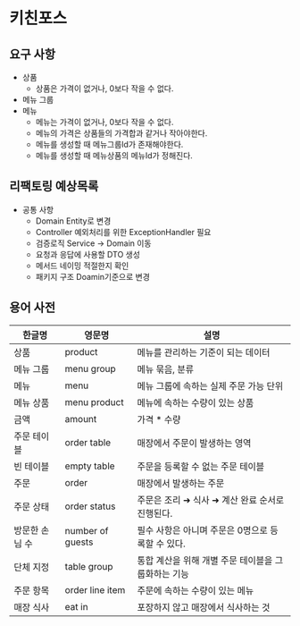 # 키친포스

## 요구 사항
* 상품 
  * 상품은 가격이 없거나, 0보다 작을 수 없다.
* 메뉴 그룹
* 메뉴 
  * 메뉴는 가격이 없거나, 0보다 작을 수 없다.
  * 메뉴의 가격은 상품들의 가격합과 같거나 작아야한다.
  * 메뉴를 생성할 때 메뉴그룹Id가 존재해야한다.
  * 메뉴를 생성할 때 메뉴상품의 메뉴Id가 정해진다.


## 리팩토링 예상목록
* 공통 사항
  * Domain Entity로 변경
  * Controller 예외처리를 위한 ExceptionHandler 필요
  * 검증로직 Service -> Domain 이동
  * 요청과 응답에 사용할 DTO 생성
  * 메서드 네이밍 적절한지 확인
  * 패키지 구조 Doamin기준으로 변경

## 용어 사전

| 한글명 | 영문명 | 설명 |
| --- | --- | --- |
| 상품 | product | 메뉴를 관리하는 기준이 되는 데이터 |
| 메뉴 그룹 | menu group | 메뉴 묶음, 분류 |
| 메뉴 | menu | 메뉴 그룹에 속하는 실제 주문 가능 단위 |
| 메뉴 상품 | menu product | 메뉴에 속하는 수량이 있는 상품 |
| 금액 | amount | 가격 * 수량 |
| 주문 테이블 | order table | 매장에서 주문이 발생하는 영역 |
| 빈 테이블 | empty table | 주문을 등록할 수 없는 주문 테이블 |
| 주문 | order | 매장에서 발생하는 주문 |
| 주문 상태 | order status | 주문은 조리 ➜ 식사 ➜ 계산 완료 순서로 진행된다. |
| 방문한 손님 수 | number of guests | 필수 사항은 아니며 주문은 0명으로 등록할 수 있다. |
| 단체 지정 | table group | 통합 계산을 위해 개별 주문 테이블을 그룹화하는 기능 |
| 주문 항목 | order line item | 주문에 속하는 수량이 있는 메뉴 |
| 매장 식사 | eat in | 포장하지 않고 매장에서 식사하는 것 |
